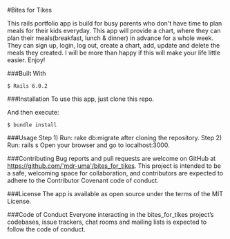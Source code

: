 #Bites for Tikes

This rails portfolio app is build for busy parents who don't have time to plan meals for their kids everyday. This app will provide a chart, where they can plan their meals(breakfast, lunch & dinner) in advance for a whole week. They can sign up, login, log out, create a chart, add, update and delete the meals they created. I will be more than happy if this will make your life little easier. Enjoy!

###Built With

    $ Rails 6.0.2

###Installation
To use this app, just clone this repo.

And then execute:

    $ bundle install

###Usage
Step 1) Run: rake db:migrate after cloning the repository.
Step 2) Run: rails s
Open your browser and go to localhost:3000.

###Contributing
Bug reports and pull requests are welcome on GitHub at https://github.com/'mdr-uma'/bites_for_tikes. This project is intended to be a safe, welcoming space for collaboration, and contributors are expected to adhere to the Contributor Covenant code of conduct.

###License
The app is available as open source under the terms of the MIT License.

###Code of Conduct
Everyone interacting in the bites_for_tikes project’s codebases, issue trackers, chat rooms and mailing lists is expected to follow the code of conduct.

